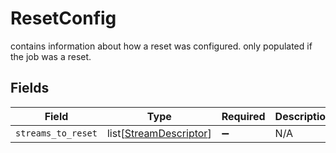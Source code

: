 # ResetConfig

contains information about how a reset was configured. only populated if the job was a reset.


## Fields

| Field                                                             | Type                                                              | Required                                                          | Description                                                       |
| ----------------------------------------------------------------- | ----------------------------------------------------------------- | ----------------------------------------------------------------- | ----------------------------------------------------------------- |
| `streams_to_reset`                                                | list[[StreamDescriptor](../../models/shared/streamdescriptor.md)] | :heavy_minus_sign:                                                | N/A                                                               |